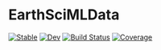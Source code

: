 # EarthSciMLData

[![Stable](https://img.shields.io/badge/docs-stable-blue.svg)](https://earthsciml.github.io/EarthSciMLData.jl/stable)
[![Dev](https://img.shields.io/badge/docs-dev-blue.svg)](https://earthsciml.github.io/EarthSciMLData.jl/dev)
[![Build Status](https://github.com/EarthSciML/EarthSciMLData.jl/actions/workflows/CI.yml/badge.svg?branch=main)](https://github.com/EarthSciML/EarthSciMLData.jl/actions/workflows/CI.yml?query=branch%3Amain)
[![Coverage](https://codecov.io/gh/EarthSciML/EarthSciMLData.jl/branch/main/graph/badge.svg)](https://codecov.io/gh/EarthSciML/EarthSciMLData.jl)
